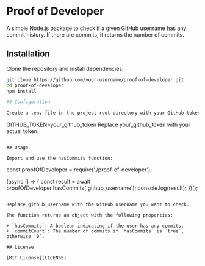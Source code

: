 # Proof of Developer

A simple Node.js package to check if a given GitHub username has any commit history. If there are commits, it returns the number of commits.

## Installation

Clone the repository and install dependencies:

```bash
git clone https://github.com/your-username/proof-of-developer.git
cd proof-of-developer
npm install

## Configuration

Create a .env file in the project root directory with your GitHub token:
```
GITHUB_TOKEN=your_github_token
Replace your_github_token with your actual token.
```

## Usage

Import and use the hasCommits function:
```
const proofOfDeveloper = require('./proof-of-developer');

(async () => {
  const result = await proofOfDeveloper.hasCommits('github_username');
  console.log(result);
})();
```

Replace github_username with the GitHub username you want to check.

The function returns an object with the following properties:

+ `hasCommits`: A boolean indicating if the user has any commits.
+ `commitCount`: The number of commits if `hasCommits` is `true`, otherwise `0`.

## License

[MIT License](LICENSE)
